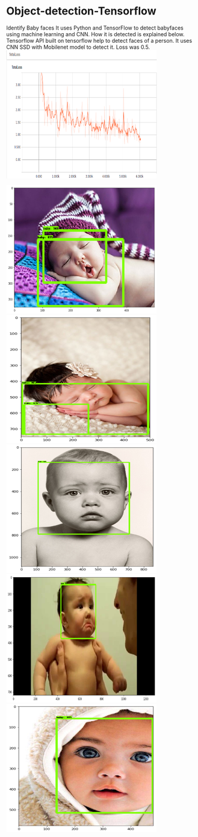 # Object-detection-Tensorflow
Identify Baby faces 
It uses Python and TensorFlow to detect babyfaces using machine learning and CNN.
How it is detected is explained below. Tensorflow API built on tensorflow help to detect faces of a person. It uses CNN SSD with Mobilenet model to detect it. 
Loss was 0.5. 
<img src="https://github.com/abhikghosh12/Object-detection-Tensorflow/blob/master/loss%20function.png" width="400"
     height="341" class="center">


<img src="https://github.com/abhikghosh12/Object-detection-Tensorflow/blob/master/index.png" width="400"
     height="341" class="center">
     <img src="https://github.com/abhikghosh12/Object-detection-Tensorflow/blob/master/index2.png" width="400"
     height="341" class="center">
     <img src="https://github.com/abhikghosh12/Object-detection-Tensorflow/blob/master/index3.png" width="400"
     height="341" class="center">
     <img src="https://github.com/abhikghosh12/Object-detection-Tensorflow/blob/master/index4.png" width="400"
     height="341" class="center">
     <img src="https://github.com/abhikghosh12/Object-detection-Tensorflow/blob/master/index5.png" width="400"
     height="341" class="center">

